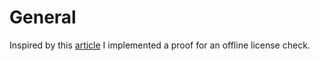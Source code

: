 # General
Inspired by this [article](https://build-system.fman.io/generating-license-keys) I implemented a proof for an offline license check.
